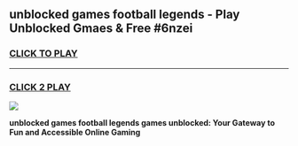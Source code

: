 
## unblocked games football legends - Play Unblocked Gmaes & Free #6nzei
<h3>
<a href="https://premium.freeplayer.one?title=unblocked_games_football_legends&ref=01M">CLICK TO PLAY</a></h3>
<hr>

<h3>
<a href="https://premium.freeplayer.one?title=unblocked_games_football_legends&ref=01M">CLICK 2 PLAY</a>
  
</h3>

<a href="https://premium.freeplayer.one?title=unblocked_games_football_legends&ref=01M"><img src="https://clearcache.store/games.png"></a>


**unblocked games football legends games unblocked: Your Gateway to Fun and Accessible Online Gaming**
